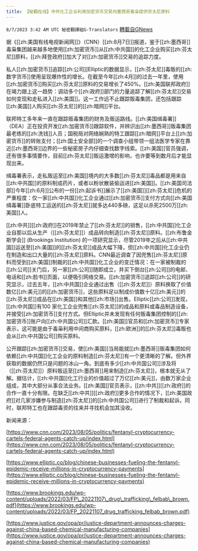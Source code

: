 ```yaml
---
title: 【秘翻在线】中共化工企业利用加密货币交易向墨西哥毒枭提供芬太尼原料
---
```

`8/7/2023 3:42 AM UTC 秘密翻譯組G-Translators` [轉載自GNews](https://gnews.org/articles/1531668)

据《[[zh:美国有线电视新闻网]]》（CNN）[[zh:8月7日]]报道，鉴于[[zh:墨西哥]]毒枭集团越来越多地使用[[zh:加密货币]]从[[zh:中共国]]的化工企业购买[[zh:芬太尼]]原料，[[zh:拜登政府]]加大了对[[zh:加密货币]]交易的追踪力度。

私人[[zh:加密货币]]追踪[[zh:公司]]Elliptic的数据显示，[[zh:芬太尼]]毒贩的[[zh:数字货币]]使用呈现爆炸性的增长。在截至今年[[zh:4月]]的过去一年里，使用[[zh:加密货币]]购买[[zh:芬太尼]]原料的交易增长了450%。[[zh:美国联邦政府]]在竭力跟上这一趋势：调动多个[[zh:政府]]部门的力量追踪了解[[zh:芬太尼]]交易如何变现和走私进入[[zh:美国]]。这一工作远不止跟踪贩毒集团，还包括跟踪[[zh:美国]]人购买[[zh:芬太尼]]的[[zh:暗网]]平台。

联邦特工多年来一直在跟踪贩毒集团的财务及贩运路线。[[zh:美国缉毒署]]（DEA）正在投资开发[[zh:加密货币]]跟踪软件，并辨识出[[zh:墨西哥]]贩毒集团最老练的[[zh:洗钱]]人员；国税局对网络娴熟的特工跟踪[[zh:暗网]]平台上[[zh:加密货币]]的转账支付；[[zh:国土安全部]]的一个调查小组带领一组法医学专家在靠近[[zh:墨西哥]]边界的一些秘密房子内仔细查找数字线索。[[zh:美国]]官员强调，还有很多事情要作，目前[[zh:芬太尼]]贩运激增的影响，也许要等到数月后才能显现出来。

缉毒署表示，走私贩运至[[zh:美国]]境内的大多数[[zh:芬太尼]]毒品都是用来自[[zh:中共国]]的原料制成药片，或者以粉状散装偷运进[[zh:美国]]。[[zh:美国司法部]]今年[[zh:6月]]公布的一份[[zh:起诉书]]展示了[[zh:美国]][[zh:芬太尼]]危机的严重程度：仅一家[[zh:中共国]]化工企业通过[[zh:加密货币]]支付方式向[[zh:美国缉毒署]]卧底特工运送的[[zh:芬太尼]]就多达440多磅，这足以杀死2500万[[zh:美国]]人。

[[zh:中共]][[zh:政府]]在2019年禁止了[[zh:芬太尼]]的销售，[[zh:中共国]]化工企业自那以后从生产（[[zh:芬太尼]]）成品转向制造[[zh:芬太尼]]原料。[[zh:布鲁金斯学会]] (Brookings Institution) 的一项研究显示，尽管2019年之后从[[zh:中共国]]运送至[[zh:美国]]的[[zh:芬太尼]]成品大幅下降，但[[zh:中共国]]化工企业仍在制造和出口大量的[[zh:芬太尼]]原料。CNN最近调查了因兜售[[zh:芬太尼]]原料而受到[[zh:美国]]制裁的[[zh:中共国]]化工企业的变迁情况：在一家被制裁的[[zh:公司]]关门后，另一家[[zh:公司]]随即成立，并买下倒台[[zh:公司]]的电邮、电话和[[zh:脸书]]页面，以便吸引网络交易。[[zh:加密货币]]追踪[[zh:公司]]的研究显示，过去五年，[[zh:中共国]]企业通过出售（[[zh:芬太尼]]）原料换取了价值数亿[[zh:美元]]的[[zh:加密货币]]，这些原料足以制成价值数十亿[[zh:美元]]的[[zh:芬太尼]]成品在[[zh:美国]]和其他[[zh:市场]]出售。Elliptic[[zh:公司]]发现，[[zh:中共国]]有100 家化工企业兜售[[zh:芬太尼]]的成品和原料或毒品制造设备，并接受[[zh:加密货币]]支付方式。但Elliptic并未发现有任何贩毒集团控制的[[zh:加密货币]]账户向[[zh:中共国公司]]汇款。[[zh:美国]]官员和[[zh:加密货币]]专家表示，这可能是由于毒枭利用中间商购买原料，[[zh:欧洲]]的[[zh:芬太尼]]毒贩也会从[[zh:中共国公司]]购买原料。

公开跟踪[[zh:加密货币]]交易，使[[zh:美国]]当局能就[[zh:墨西哥]]贩毒集团如何依赖[[zh:中共国]]化工企业的原料制造[[zh:芬太尼]]有一个更清晰的了解。但外界获取的数据仍然只是问题的冰山一角。到底有多少[[zh:中共国公司]]涉及将（[[zh:芬太尼]]）原料贩运至[[zh:墨西哥]]用来制造[[zh:芬太尼]]，根本就无从了解。据估计，[[zh:中共国]]化工行业的价值超过了万亿[[zh:美元]]，由数万家企业组成，其中大部分从事合法业务。[[zh:美国]]官员表示，[[zh:中共]][[zh:政府]]的合作一直十分有限。在缺乏[[zh:中共]][[zh:政府]]更多合作的情况下，[[zh:美国政府]]对几家涉嫌参与制造[[zh:芬太尼]]的[[zh:中共国公司]]进行了制裁和起诉。同时，联邦特工也在跟踪毒资的往来并寻找机会加其没收。

新闻来源：

[https://www.cnn.com/2023/08/05/politics/fentanyl-cryptocurrency-cartels-federal-agents-catch-up/index.html](https://www.cnn.com/2023/08/05/politics/fentanyl-cryptocurrency-cartels-federal-agents-catch-up/index.html)

[https://www.elliptic.co/blog/chinese-businesses-fueling-the-fentanyl-epidemic-receive-millions-in-cryptocurrency-payments](https://www.elliptic.co/blog/chinese-businesses-fueling-the-fentanyl-epidemic-receive-millions-in-cryptocurrency-payments)

[https://www.brookings.edu/wp-content/uploads/2022/03/FP\_20221107\_drug\_trafficking\_felbab\_brown.pdf](https://www.brookings.edu/wp-content/uploads/2022/03/FP_20221107_drug_trafficking_felbab_brown.pdf)

[https://www.justice.gov/opa/pr/justice-department-announces-charges-against-china-based-chemical-manufacturing-companies](https://www.justice.gov/opa/pr/justice-department-announces-charges-against-china-based-chemical-manufacturing-companies)

